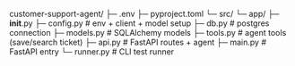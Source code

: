 customer-support-agent/
├─ .env
├─ pyproject.toml
└─ src/
   └─ app/
      ├─ __init__.py
      ├─ config.py     # env + client + model setup
      ├─ db.py         # postgres connection
      ├─ models.py     # SQLAlchemy models
      ├─ tools.py      # agent tools (save/search ticket)
      ├─ api.py        # FastAPI routes + agent
      ├─ main.py       # FastAPI entry
      └─ runner.py     # CLI test runner
